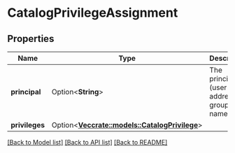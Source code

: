 # CatalogPrivilegeAssignment

## Properties

Name | Type | Description | Notes
------------ | ------------- | ------------- | -------------
**principal** | Option<**String**> | The principal (user email address or group name). | [optional]
**privileges** | Option<[**Vec<crate::models::CatalogPrivilege>**](CatalogPrivilege.md)> |  | [optional]

[[Back to Model list]](../README.md#documentation-for-models) [[Back to API list]](../README.md#documentation-for-api-endpoints) [[Back to README]](../README.md)


